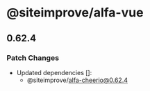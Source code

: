 # @siteimprove/alfa-vue

## 0.62.4

### Patch Changes

- Updated dependencies []:
  - @siteimprove/alfa-cheerio@0.62.4
